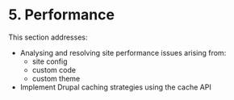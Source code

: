 # 5. Performance

This section addresses:
* Analysing and resolving site performance issues arising from:
  * site config
  * custom code
  * custom theme
* Implement Drupal caching strategies using the cache API


